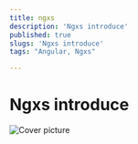 ```yaml
---
title: ngxs
description: 'Ngxs introduce'
published: true
slugs: 'Ngxs introduce'
tags: "Angular, Ngxs"

---
```

# Ngxs introduce

![Cover picture](https://github.com/ngxs/store/raw/master/docs/assets/logo.png)

